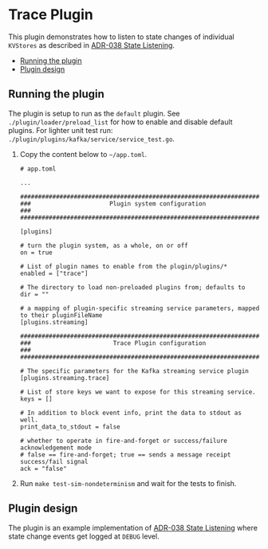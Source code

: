 # Trace Plugin

This plugin demonstrates how to listen to state changes of individual `KVStores` as described in [ADR-038 State Listening](https://github.com/vulcanize/cosmos-sdk/blob/adr038_plugin_proposal/docs/architecture/adr-038-state-listening.md).



<!-- TOC -->
- [Running the plugin](#running-the-plugin)
- [Plugin design](#plugin-design)


## Running the plugin

The plugin is setup to run as the `default` plugin. See `./plugin/loader/preload_list` for how to enable and disable default plugins. For lighter unit test run: `./plugin/plugins/kafka/service/service_test.go`. 

1. Copy the content below to `~/app.toml`.

   ```
   # app.toml

   ...
    
   ###############################################################################
   ###                      Plugin system configuration                        ###
   ###############################################################################
    
   [plugins]
    
   # turn the plugin system, as a whole, on or off
   on = true
    
   # List of plugin names to enable from the plugin/plugins/*
   enabled = ["trace"]
    
   # The directory to load non-preloaded plugins from; defaults to
   dir = ""
    
   # a mapping of plugin-specific streaming service parameters, mapped to their pluginFileName
   [plugins.streaming]
    
   ###############################################################################
   ###                       Trace Plugin configuration                        ###
   ###############################################################################
   
   # The specific parameters for the Kafka streaming service plugin
   [plugins.streaming.trace]
   
   # List of store keys we want to expose for this streaming service.
   keys = []
   
   # In addition to block event info, print the data to stdout as well.
   print_data_to_stdout = false
   
   # whether to operate in fire-and-forget or success/failure acknowledgement mode
   # false == fire-and-forget; true == sends a message receipt success/fail signal
   ack = "false"
   ```
   
2. Run `make test-sim-nondeterminism` and wait for the tests to finish.


## Plugin design
The plugin is an example implementation of [ADR-038 State Listening](https://docs.cosmos.network/master/architecture/adr-038-state-listening.html) where state change events get logged at `DEBUG` level.
